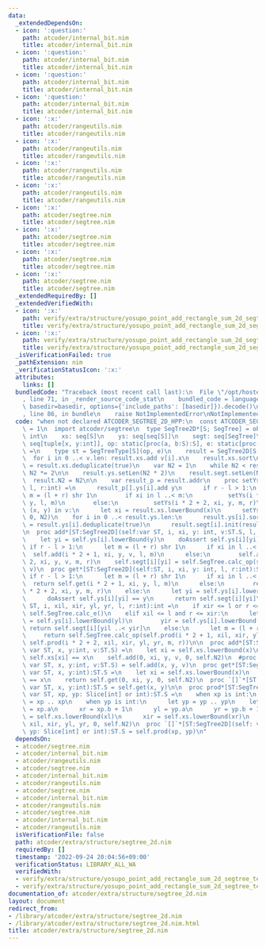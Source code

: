 ```yaml
---
data:
  _extendedDependsOn:
  - icon: ':question:'
    path: atcoder/internal_bit.nim
    title: atcoder/internal_bit.nim
  - icon: ':question:'
    path: atcoder/internal_bit.nim
    title: atcoder/internal_bit.nim
  - icon: ':question:'
    path: atcoder/internal_bit.nim
    title: atcoder/internal_bit.nim
  - icon: ':question:'
    path: atcoder/internal_bit.nim
    title: atcoder/internal_bit.nim
  - icon: ':x:'
    path: atcoder/rangeutils.nim
    title: atcoder/rangeutils.nim
  - icon: ':x:'
    path: atcoder/rangeutils.nim
    title: atcoder/rangeutils.nim
  - icon: ':x:'
    path: atcoder/rangeutils.nim
    title: atcoder/rangeutils.nim
  - icon: ':x:'
    path: atcoder/rangeutils.nim
    title: atcoder/rangeutils.nim
  - icon: ':x:'
    path: atcoder/segtree.nim
    title: atcoder/segtree.nim
  - icon: ':x:'
    path: atcoder/segtree.nim
    title: atcoder/segtree.nim
  - icon: ':x:'
    path: atcoder/segtree.nim
    title: atcoder/segtree.nim
  - icon: ':x:'
    path: atcoder/segtree.nim
    title: atcoder/segtree.nim
  _extendedRequiredBy: []
  _extendedVerifiedWith:
  - icon: ':x:'
    path: verify/extra/structure/yosupo_point_add_rectangle_sum_2d_segtree_test.nim
    title: verify/extra/structure/yosupo_point_add_rectangle_sum_2d_segtree_test.nim
  - icon: ':x:'
    path: verify/extra/structure/yosupo_point_add_rectangle_sum_2d_segtree_test.nim
    title: verify/extra/structure/yosupo_point_add_rectangle_sum_2d_segtree_test.nim
  _isVerificationFailed: true
  _pathExtension: nim
  _verificationStatusIcon: ':x:'
  attributes:
    links: []
  bundledCode: "Traceback (most recent call last):\n  File \"/opt/hostedtoolcache/Python/3.10.6/x64/lib/python3.10/site-packages/onlinejudge_verify/documentation/build.py\"\
    , line 71, in _render_source_code_stat\n    bundled_code = language.bundle(stat.path,\
    \ basedir=basedir, options={'include_paths': [basedir]}).decode()\n  File \"/opt/hostedtoolcache/Python/3.10.6/x64/lib/python3.10/site-packages/onlinejudge_verify/languages/nim.py\"\
    , line 86, in bundle\n    raise NotImplementedError\nNotImplementedError\n"
  code: "when not declared ATCODER_SEGTREE_2D_HPP:\n  const ATCODER_SEGTREE_2D_HPP*\
    \ = 1\n  import atcoder/segtree\n  type SegTree2D*[S; SegTree] = object\n    N2:\
    \ int\n    xs: seq[S]\n    ys: seq[seq[S]]\n    segt: seq[SegTree]\n\n  proc initSegTree2D*[S](v:\
    \ seq[tuple[x, y:int]], op: static[proc(a, b:S):S], e: static[proc():S]):auto\
    \ =\n    type st = SegTreeType[S](op, e)\n    result = SegTree2D[S, st]()\n  \
    \  for i in 0 ..< v.len: result.xs.add v[i].x\n    result.xs.sort\n    result.xs\
    \ = result.xs.deduplicate(true)\n    var N2 = 1\n    while N2 < result.xs.len:\
    \ N2 *= 2\n\n    result.ys.setLen(N2 * 2)\n    result.segt.setLen(N2 * 2)\n  \
    \  result.N2 = N2\n\n    var result_p = result.addr\n    proc setYs(i, xi, y,\
    \ l, r:int) =\n      result_p[].ys[i].add y\n      if r - l > 1:\n        let\
    \ m = (l + r) shr 1\n        if xi in l ..< m:\n          setYs(i * 2 + 1, xi,\
    \ y, l, m)\n        else:\n          setYs(i * 2 + 2, xi, y, m, r)\n\n    for\
    \ (x, y) in v:\n      let xi = result.xs.lowerBound(x)\n      setYs(0, xi, y,\
    \ 0, N2)\n    for i in 0 ..< result.ys.len:\n      result.ys[i].sort\n      result.ys[i]\
    \ = result.ys[i].deduplicate(true)\n      result.segt[i].init(result.ys[i].len)\n\
    \n  proc add*[ST:SegTree2D](self:var ST, i, xi, y: int, v:ST.S, l, r:int) =\n\
    \    let yi = self.ys[i].lowerBound(y)\n    doAssert self.ys[i][yi] == y\n   \
    \ if r - l > 1:\n      let m = (l + r) shr 1\n      if xi in l ..< m:\n      \
    \  self.add(i * 2 + 1, xi, y, v, l, m)\n      else:\n        self.add(i * 2 +\
    \ 2, xi, y, v, m, r)\n    self.segt[i][yi] = self.SegTree.calc_op(self.segt[i][yi],\
    \ v)\n  proc get*[ST:SegTree2D](self:ST, i, xi, y: int, l, r:int):ST.S =\n   \
    \ if r - l > 1:\n      let m = (l + r) shr 1\n      if xi in l ..< m:\n      \
    \  return self.get(i * 2 + 1, xi, y, l, m)\n      else:\n        return self.get(i\
    \ * 2 + 2, xi, y, m, r)\n    else:\n      let yi = self.ys[i].lowerBound(y)\n\
    \      doAssert self.ys[i][yi] == y\n      return self.segt[i][yi]\n\n  proc prod*[ST:SegTree2D](self:\
    \ ST, i, xil, xir, yl, yr, l, r:int):int =\n    if xir <= l or r <= xil: return\
    \ self.SegTree.calc_e()\n    elif xil <= l and r <= xir:\n      let\n        yil\
    \ = self.ys[i].lowerBound(yl)\n        yir = self.ys[i].lowerBound(yr)\n     \
    \ return self.segt[i][yil ..< yir]\n    else:\n      let m = (l + r) shr 1\n \
    \     return self.SegTree.calc_op(self.prod(i * 2 + 1, xil, xir, yl, yr, l, m),\
    \ self.prod(i * 2 + 2, xil, xir, yl, yr, m, r))\n\n  proc add*[ST:SegTree2D](self:\
    \ var ST, x, y:int, v:ST.S) =\n    let xi = self.xs.lowerBound(x)\n    doAssert\
    \ self.xs[xi] == x\n    self.add(0, xi, y, v, 0, self.N2)\n  #proc `[]=`*[ST:SegTree2D](self:\
    \ var ST, x, y:int, v:ST.S) = self.add(x, y, v)\n  proc get*[ST:SegTree2D](self:\
    \ var ST, x, y:int):ST.S =\n    let xi = self.xs.lowerBound(x)\n    doAssert self.xs[xi]\
    \ == x\n    return self.get(0, xi, y, 0, self.N2)\n  proc `[]`*[ST:SegTree2D](self:\
    \ var ST, x, y:int):ST.S = self.get(x, y)\n\n  proc prod*[ST:SegTree2D](self:\
    \ var ST, xp, yp: Slice[int] or int):ST.S =\n    when xp is int:\n      let xp\
    \ = xp .. xp\n    when yp is int:\n      let yp = yp .. yp\n    let\n      xl\
    \ = xp.a\n      xr = xp.b + 1\n      yl = yp.a\n      yr = yp.b + 1\n      xil\
    \ = self.xs.lowerBound(xl)\n      xir = self.xs.lowerBound(xr)\n    self.prod(0,\
    \ xil, xir, yl, yr, 0, self.N2)\n  proc `[]`*[ST:SegTree2D](self: var ST, xp,\
    \ yp: Slice[int] or int):ST.S = self.prod(xp, yp)\n"
  dependsOn:
  - atcoder/segtree.nim
  - atcoder/internal_bit.nim
  - atcoder/rangeutils.nim
  - atcoder/segtree.nim
  - atcoder/internal_bit.nim
  - atcoder/rangeutils.nim
  - atcoder/segtree.nim
  - atcoder/internal_bit.nim
  - atcoder/rangeutils.nim
  - atcoder/segtree.nim
  - atcoder/internal_bit.nim
  - atcoder/rangeutils.nim
  isVerificationFile: false
  path: atcoder/extra/structure/segtree_2d.nim
  requiredBy: []
  timestamp: '2022-09-24 20:04:56+09:00'
  verificationStatus: LIBRARY_ALL_WA
  verifiedWith:
  - verify/extra/structure/yosupo_point_add_rectangle_sum_2d_segtree_test.nim
  - verify/extra/structure/yosupo_point_add_rectangle_sum_2d_segtree_test.nim
documentation_of: atcoder/extra/structure/segtree_2d.nim
layout: document
redirect_from:
- /library/atcoder/extra/structure/segtree_2d.nim
- /library/atcoder/extra/structure/segtree_2d.nim.html
title: atcoder/extra/structure/segtree_2d.nim
---
```


